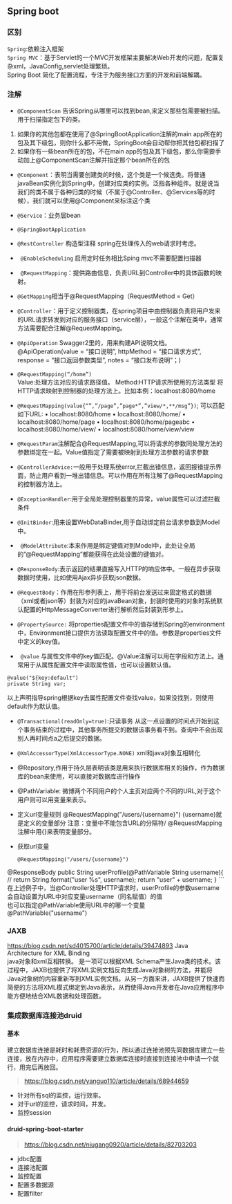 ## Spring boot

### 区别
`Spring`:依赖注入框架  
`Spring MVC`：基于Servlet的一个MVC开发框架主要解决Web开发的问题，配置复杂xml，JavaConfig,servlet处理繁琐。  
Spring Boot 简化了配置流程，专注于为服务接口方面的开发和前端解耦。

### 注解
- `@ComponentScan` 告诉Spring从哪里可以找到bean,来定义那些包需要被扫描。用于扫描指定包下的类。  
 1. 如果你的其他包都在使用了@SpringBootApplication注解的main app所在的包及其下级包，则你什么都不用做，SpringBoot会自动帮你把其他包都扫描了
 2. 如果你有一些bean所在的包，不在main app的包及其下级包，那么你需要手动加上@ComponentScan注解并指定那个bean所在的包    

- `@Component`：表明当需要创建类的时候，这个类是一个候选类。将普通javaBean实例化到Spring中，创建对应类的实例。泛指各种组件。就是说当我们的类不属于各种归类的时候（不属于@Controller、@Services等的时候），我们就可以使用@Component来标注这个类

- `@Service`：业务层bean

- `@SpringBootApplication`

- `@RestController` 构造型注释 spring在处理传入的web请求时考虑。

- ` @EnableScheduling` 启用定时任务相比Sping mvc不需要配置扫描器

- ` @RequestMapping`：提供路由信息，负责URL到Controller中的具体函数的映射。

- `@GetMapping`相当于@RequestMapping（RequestMethod = Get）

- `@Controller`：用于定义控制器类，在spring项目中由控制器负责将用户发来的URL请求转发到对应的服务接口（service层），一般这个注解在类中，通常方法需要配合注解@RequestMapping。

- `@ApiOperation` Swagger2里的，用来构建API说明文档。@ApiOperation(value = “接口说明”, httpMethod = “接口请求方式”, response = “接口返回参数类型”, notes = “接口发布说明”；)

- `@RequestMapping(“/home”)`  
Value:处理方法对应的请求路径值。
Method:HTTP请求所使用的方法类型
将HTTP请求映射到控制器的处理方法上。比如本例：localhost:8080/home

- `@RequestMapping(value{“”,”/page”,”page*”,”view/*,**/msg”})`;
可以匹配如下URL:
•	localhost:8080/home
•	localhost:8080/home/
•	localhost:8080/home/page
•	localhost:8080/home/pageabc
•	localhost:8080/home/view/
•	localhost:8080/home/view/view

- `@RequestParam`注解配合@RequestMapping,可以将请求的参数同处理方法的参数绑定在一起。Value值指定了需要被映射到处理方法参数的请求参数

- `@ControllerAdvice:`一般用于处理系统error,拦截出错信息，返回报错提示界面，防止用户看到一堆出错信息。可以作用在所有注解了@RequestMapping的控制器方法上。

- `@ExceptionHandler`:用于全局处理控制器里的异常，value属性可以过滤拦截条件

- `@InitBinder`:用来设置WebDataBinder,用于自动绑定前台请求参数到Model中。

- ` @ModelAttribute`:本来作用是绑定键值对到Model中，此处让全局的”@RequestMapping”都能获得在此处设置的键值对。

- `@ResponseBody`:表示返回的结果直接写入HTTP的响应体中。一般在异步获取数据时使用，比如使用Ajax异步获取json数据。

- `@RequestBody`：作用在形参列表上，用于将前台发送过来固定格式的数据（xml或者json等）封装为对应的javaBean对象，封装时使用的对象时系统默认配置的HttpMessageConverter进行解析然后封装到形参上。

- `@PropertySource:` 将properties配置文件中的值存储到Spring的environment中，Environment接口提供方法读取配置文件中的值。参数是properties文件中定义的key值。
- ` @value` 与属性文件中的key值匹配。@Value注解可以用在字段和方法上。通常用于从属性配置文件中读取属性值，也可以设置默认值。
```
@value("${key:default")
private String var;
```
以上声明指导spring根据key去属性配置文件查找value，如果没找到，则使用default作为默认值。
- `@Transactional(readOnly=true)`:只读事务
从这一点设置的时间点开始到这个事务结束的过程中，其他事务所提交的数据该事务看不到。查询中不会出现别人再时间点a之后提交的数据。
- `@XmlAccessorType(XmlAccessorType.NONE)`
xml和java对象互相转化
-  @Repository,作用于持久层表明该类是用来执行数据库相关的操作，作为数据库的bean来使用，可以直接对数据库进行操作

- @PathVariable: 微博两个不同用户的个人主页对应两个不同的URL,对于这个用户则可以用变量来表示。
 - 定义url变量规则
   @RequestMapping("/users/{username}")
   {username}就是定义的变量部分
   注意：变量中不能包含URL的分隔符/
   @RequestMapping注解中用{}来表明变量部分。
  - 获取url变量
    ```
    @RequestMapping("/users/{username}")
   @ResponseBody
   public String userProfile(@PathVariable String username){
//        return String.format("user %s", username);
       return "user" + username;
   }
    ```
   在上述例子中，当@Controller处理HTTP请求时，userProfile的参数username会自动设置为URL中对应变量username（同名赋值）的值  
   也可以指定@PathVariable使用URL中的哪一个变量
   @PathVariable("username")









### JAXB
https://blog.csdn.net/sd4015700/article/details/39474893
Java Architecture for XML Binding  
java对象和xml互相转换。
是一项可以根据XML Schema产生Java类的技术。该过程中，JAXB也提供了将XML实例文档反向生成Java对象树的方法，并能将Java对象树的内容重新写到XML实例文档。从另一方面来讲，JAXB提供了快速而简便的方法将XML模式绑定到Java表示，从而使得Java开发者在Java应用程序中能方便地结合XML数据和处理函数。

### 集成数据库连接池druid
#### 基本

建立数据库连接是耗时和耗费资源的行为，所以通过连接池预先同数据库建立一些连接，放在内存中，应用程序需要建立数据库连接时直接到连接池中申请一个就行，用完后再放回。
> https://blog.csdn.net/yanguo110/article/details/68944659

- 针对所有sql的监控，运行效率。
- 对于url的监控，请求时间，并发。
- 监控session

#### druid-spring-boot-starter

>https://blog.csdn.net/niugang0920/article/details/82703203

- jdbc配置
- 连接池配置
- 监控配置
- 配置多数据源
- 配置filter  
